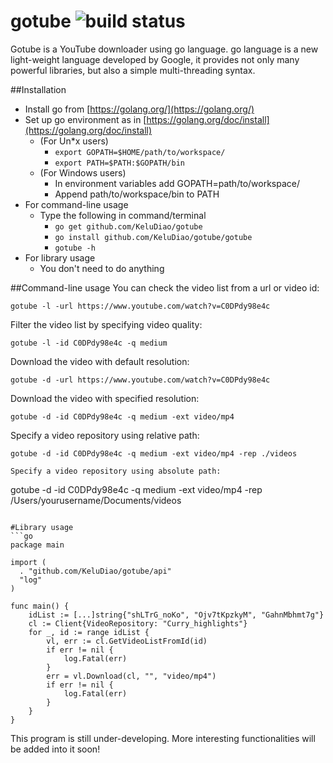 # gotube ![build status](https://travis-ci.org/KeluDiao/gotube.svg?branch=master)
Gotube is a YouTube downloader using go language.
go language is a new light-weight language developed by Google, 
it provides not only many powerful libraries, but also a simple multi-threading syntax.

##Installation
- Install go from [https://golang.org/](https://golang.org/)
- Set up go environment as in [https://golang.org/doc/install](https://golang.org/doc/install)
  - (For Un*x users) 
  	- ```export GOPATH=$HOME/path/to/workspace/```
  	- ```export PATH=$PATH:$GOPATH/bin```
  - (For Windows users) 
  	- In environment variables add GOPATH=path/to/workspace/ 
  	- Append path/to/workspace/bin to PATH
- For command-line usage
  - Type the following in command/terminal
    - ```go get github.com/KeluDiao/gotube```
    - ```go install github.com/KeluDiao/gotube/gotube```
    - ```gotube -h```
- For library usage
  - You don't need to do anything

##Command-line usage
You can check the video list from a url or video id:
```
gotube -l -url https://www.youtube.com/watch?v=C0DPdy98e4c
```
Filter the video list by specifying video quality:
```
gotube -l -id C0DPdy98e4c -q medium
```
Download the video with default resolution:
```
gotube -d -url https://www.youtube.com/watch?v=C0DPdy98e4c
```
Download the video with specified resolution:
```
gotube -d -id C0DPdy98e4c -q medium -ext video/mp4
```
Specify a video repository using relative path:
```
gotube -d -id C0DPdy98e4c -q medium -ext video/mp4 -rep ./videos
```
```
Specify a video repository using absolute path:
```
gotube -d -id C0DPdy98e4c -q medium -ext video/mp4 -rep /Users/yourusername/Documents/videos
```

#Library usage
```go
package main

import (
  . "github.com/KeluDiao/gotube/api"
  "log"
)

func main() {
	idList := [...]string{"shLTrG_noKo", "Ojv7tKpzkyM", "GahnMbhmt7g"}
	cl := Client{VideoRepository: "Curry_highlights"}
	for _, id := range idList {
		vl, err := cl.GetVideoListFromId(id)
		if err != nil {
			log.Fatal(err)
		}
		err = vl.Download(cl, "", "video/mp4")
		if err != nil {
			log.Fatal(err)
		}
	}
}
```

This program is still under-developing. More interesting functionalities will be added into it soon! 
